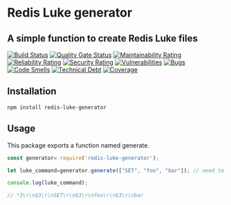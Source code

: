 # Redis Luke generator
## A simple function to create Redis Luke files
[![Build Status](https://travis-ci.org/muttalebm/nodejs-redis-luke-generator.svg?branch=main)](https://travis-ci.org/muttalebm/nodejs-redis-luke-generator)
[![Quality Gate Status](https://sonarcloud.io/api/project_badges/measure?project=muttalebm_nodejs-redis-luke-generator&metric=alert_status)](https://sonarcloud.io/dashboard?id=muttalebm_nodejs-redis-luke-generator)
[![Maintainability Rating](https://sonarcloud.io/api/project_badges/measure?project=muttalebm_nodejs-redis-luke-generator&metric=sqale_rating)](https://sonarcloud.io/dashboard?id=muttalebm_nodejs-redis-luke-generator)
[![Reliability Rating](https://sonarcloud.io/api/project_badges/measure?project=muttalebm_nodejs-redis-luke-generator&metric=reliability_rating)](https://sonarcloud.io/dashboard?id=muttalebm_nodejs-redis-luke-generator)
[![Security Rating](https://sonarcloud.io/api/project_badges/measure?project=muttalebm_nodejs-redis-luke-generator&metric=security_rating)](https://sonarcloud.io/dashboard?id=muttalebm_nodejs-redis-luke-generator)
[![Vulnerabilities](https://sonarcloud.io/api/project_badges/measure?project=muttalebm_nodejs-redis-luke-generator&metric=vulnerabilities)](https://sonarcloud.io/dashboard?id=muttalebm_nodejs-redis-luke-generator)
[![Bugs](https://sonarcloud.io/api/project_badges/measure?project=muttalebm_nodejs-redis-luke-generator&metric=bugs)](https://sonarcloud.io/dashboard?id=muttalebm_nodejs-redis-luke-generator)
[![Code Smells](https://sonarcloud.io/api/project_badges/measure?project=muttalebm_nodejs-redis-luke-generator&metric=code_smells)](https://sonarcloud.io/dashboard?id=muttalebm_nodejs-redis-luke-generator)
[![Technical Debt](https://sonarcloud.io/api/project_badges/measure?project=muttalebm_nodejs-redis-luke-generator&metric=sqale_index)](https://sonarcloud.io/dashboard?id=muttalebm_nodejs-redis-luke-generator)
[![Coverage](https://sonarcloud.io/api/project_badges/measure?project=muttalebm_nodejs-redis-luke-generator&metric=coverage)](https://sonarcloud.io/dashboard?id=muttalebm_nodejs-redis-luke-generator)

## Installation
```npm install redis-luke-generator```
## Usage
This package exports a function named generate. 
```javascript
const generator= require('redis-luke-generator');

let luke_command=generator.generate(["SET", "foo", "bar"]); // need to pass the command in array format

console.log(luke_command);

// *3\r\n$3\r\nSET\r\n$3\r\nfoo\r\n$3\r\nbar

```
